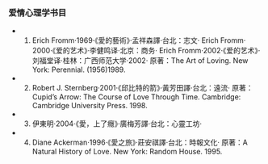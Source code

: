 ### 爱情心理学书目
- 1)	Erich Fromm‧1969‧《愛的藝術》‧孟祥森譯‧台北：志文‧
    Erich Fromm‧2000‧《爱的艺术》‧李健鸣译‧北京：商务‧
    Erich Fromm‧2002‧《爱的艺术》‧刘福堂译‧桂林：广西师范大学‧2002‧
    原著：The Art of Loving. New York: Perennial. (1956)1989.
- 2)  Robert J. Sternberg‧2001‧《邱比特的箭》‧黃芳田譯‧台北：遠流‧
  原著：Cupid’s Arrow: The Course of Love Through Time. Cambridge: Cambridge University Press. 1998.
- 3)	伊東明‧2004‧《愛，上了癮》‧廣梅芳譯‧台北：心靈工坊‧
- 4)	Diane Ackerman‧1996‧《愛之旅》‧莊安祺譯‧台北：時報文化‧
		原著：A Natural History of Love. New York: Random House. 1995.
